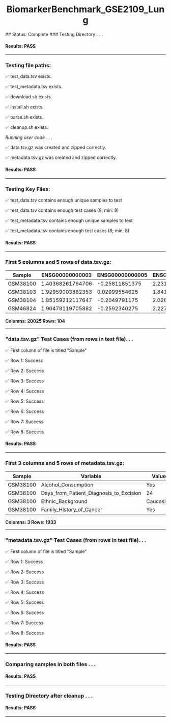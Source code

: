 <h1><center>BiomarkerBenchmark_GSE2109_Lung</center></h1>
## Status: Complete
### Testing Directory . . .

#### Results: PASS
---
### Testing file paths:

&#9989;	test_data.tsv exists.

&#9989;	test_metadata.tsv exists.

&#9989;	download.sh exists.

&#9989;	install.sh exists.

&#9989;	parse.sh exists.

&#9989;	cleanup.sh exists.

*Running user code . . .*

&#9989;	data.tsv.gz was created and zipped correctly.

&#9989;	metadata.tsv.gz was created and zipped correctly.

#### Results: PASS
---
### Testing Key Files:

&#9989;	test_data.tsv contains enough unique samples to test

&#9989;	test_data.tsv contains enough test cases (8; min: 8)

&#9989;	test_metadata.tsv contains enough unique samples to test

&#9989;	test_metadata.tsv contains enough test cases (8; min: 8)

#### Results: PASS
---

### First 5 columns and 5 rows of data.tsv.gz:

|	Sample	|	ENSG00000000003	|	ENSG00000000005	|	ENSG00000000419	|	ENSG00000000457	|
|	---	|	---	|	---	|	---	|	---	|
|	GSM38100	|	1.40368261764706	|	-0.25811851375	|	2.23105485222222	|	0.4314917628125	|
|	GSM38103	|	1.92959003882353	|	0.02999554625	|	1.84192114111111	|	0.8087353546875	|
|	GSM38104	|	1.85159212117647	|	-0.2049791175	|	2.02616687	|	0.3431711746875	|
|	GSM46824	|	1.90478119705882	|	-0.2592340275	|	2.22703217444444	|	0.7706966209375	|

**Columns: 20025 Rows: 104**

---
### "data.tsv.gz" Test Cases (from rows in test file). . .

&#9989;	First column of file is titled "Sample"

&#9989;	Row 1: Success

&#9989;	Row 2: Success

&#9989;	Row 3: Success

&#9989;	Row 4: Success

&#9989;	Row 5: Success

&#9989;	Row 6: Success

&#9989;	Row 7: Success

&#9989;	Row 8: Success

#### Results: PASS
---
### First 3 columns and 5 rows of metadata.tsv.gz:

|	Sample	|	Variable	|	Value	|
|	---	|	---	|	---	|
|	GSM38100	|	Alcohol_Consumption	|	Yes	|
|	GSM38100	|	Days_from_Patient_Diagnosis_to_Excision	|	24	|
|	GSM38100	|	Ethnic_Background	|	Caucasian	|
|	GSM38100	|	Family_History_of_Cancer	|	Yes	|

**Columns: 3 Rows: 1933**

---
### "metadata.tsv.gz" Test Cases (from rows in test file). . .

&#9989;	First column of file is titled "Sample"

&#9989;	Row 1: Success

&#9989;	Row 2: Success

&#9989;	Row 3: Success

&#9989;	Row 4: Success

&#9989;	Row 5: Success

&#9989;	Row 6: Success

&#9989;	Row 7: Success

&#9989;	Row 8: Success

#### Results: PASS
---
### Comparing samples in both files . . .

#### Results: PASS

---
### Testing Directory after cleanup . . .

#### Results: PASS
---

